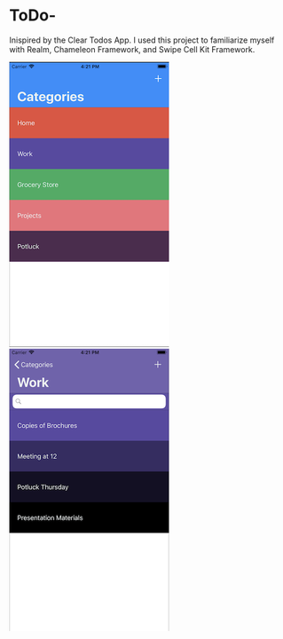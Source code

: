 # ToDo-

Inispired by the Clear Todos App. I used this project to familiarize myself with Realm, Chameleon Framework, and Swipe Cell Kit Framework. 

![Image of ToDO Categories](https://github.com/dayanarios/ToDo-/blob/master/Categories.png)
![Image of ToDO Items](https://github.com/dayanarios/ToDo-/blob/master/Items.png)

